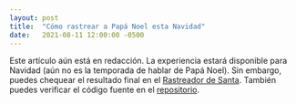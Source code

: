 ```yaml
---
layout: post
title:  "Cómo rastrear a Papá Noel esta Navidad"
date:   2021-08-11 12:00:00 -0500
---
```

Este artículo aún está en redacción. La experiencia estará disponible para Navidad (aún no es la temporada de hablar de Papá Noel). Sin embargo, puedes chequear el resultado final en el [Rastreador de Santa][santa-tracker]. También puedes verificar el código fuente en el [repositorio][santa-tracker-repo].

[santa-tracker]: https://sdanisjb.github.io/SantaTracker/
[santa-tracker-repo]: https://github.com/Sdanisjb/SantaTracker